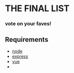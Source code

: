 # THE FINAL LIST
### vote on your faves!

## Requirements
* [node](http://nodejs.org)
* [express](http://expressjs.com)
* [vue](http://vuejs.org)
* 